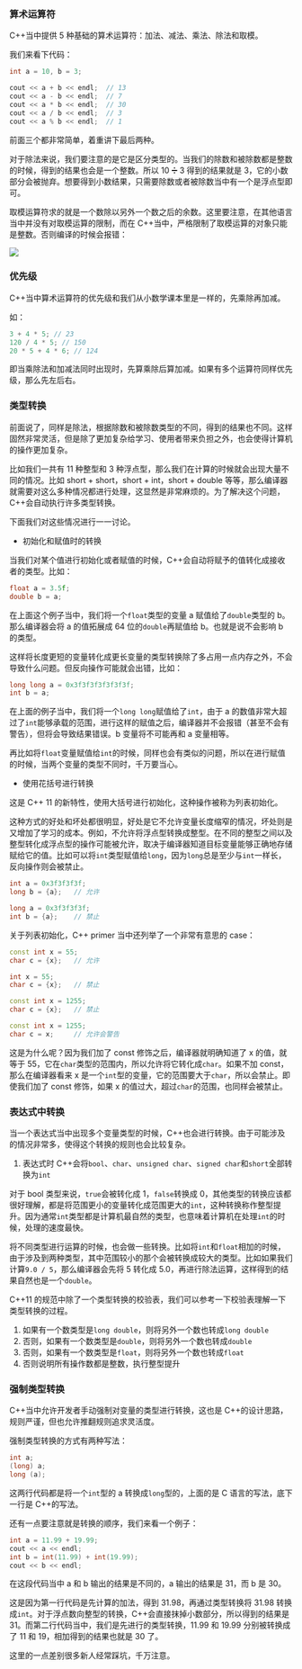 ### 算术运算符

C++当中提供 5 种基础的算术运算符：加法、减法、乘法、除法和取模。

我们来看下代码：

```C++
int a = 10, b = 3;

cout << a + b << endl;  // 13
cout << a - b << endl;  // 7
cout << a * b << endl;  // 30
cout << a / b << endl;  // 3
cout << a % b << endl;  // 1
```

前面三个都非常简单，着重讲下最后两种。

对于除法来说，我们要注意的是它是区分类型的。当我们的除数和被除数都是整数的时候，得到的结果也会是一个整数。所以 10 ➗ 3 得到的结果就是 3，它的小数部分会被抛弃。想要得到小数结果，只需要除数或者被除数当中有一个是浮点型即可。

取模运算符求的就是一个数除以另外一个数之后的余数。这里要注意，在其他语言当中并没有对取模运算的限制，而在 C++当中，严格限制了取模运算的对象只能是整数。否则编译的时候会报错：

![](https://tva1.sinaimg.cn/large/008i3skNgy1gvkaskc7y9j613g04w74u02.jpg)

### 优先级

C++当中算术运算符的优先级和我们从小数学课本里是一样的，先乘除再加减。

如：

```C++
3 + 4 * 5; // 23
120 / 4 * 5; // 150
20 * 5 + 4 * 6; // 124
```

即当乘除法和加减法同时出现时，先算乘除后算加减。如果有多个运算符同样优先级，那么先左后右。

### 类型转换

前面说了，同样是除法，根据除数和被除数类型的不同，得到的结果也不同。这样固然非常灵活，但是除了更加复杂给学习、使用者带来负担之外，也会使得计算机的操作更加复杂。

比如我们一共有 11 种整型和 3 种浮点型，那么我们在计算的时候就会出现大量不同的情况。比如 short + short，short + int，short + double 等等，那么编译器就需要对这么多种情况都进行处理，这显然是非常麻烦的。为了解决这个问题，C++会自动执行许多类型转换。

下面我们对这些情况进行一一讨论。

- 初始化和赋值时的转换

当我们对某个值进行初始化或者赋值的时候，C++会自动将赋予的值转化成接收者的类型。比如：

```C++
float a = 3.5f;
double b = a;
```

在上面这个例子当中，我们将一个`float`类型的变量 a 赋值给了`double`类型的 b。那么编译器会将 a 的值拓展成 64 位的`double`再赋值给 b。也就是说不会影响 b 的类型。

这样将长度更短的变量转化成更长变量的类型转换除了多占用一点内存之外，不会导致什么问题。但反向操作可能就会出错，比如：

```C++
long long a = 0x3f3f3f3f3f3f3f;
int b = a;
```

在上面的例子当中，我们将一个`long long`赋值给了`int`，由于 a 的数值非常大超过了`int`能够承载的范围，进行这样的赋值之后，编译器并不会报错（甚至不会有警告），但将会导致结果错误。b 变量将不可能再和 a 变量相等。

再比如将`float`变量赋值给`int`的时候，同样也会有类似的问题，所以在进行赋值的时候，当两个变量的类型不同时，千万要当心。

- 使用花括号进行转换

这是 C++ 11 的新特性，使用大括号进行初始化，这种操作被称为列表初始化。

这种方式的好处和坏处都很明显，好处是它不允许变量长度缩窄的情况，坏处则是又增加了学习的成本。例如，不允许将浮点型转换成整型。在不同的整型之间以及整型转化成浮点型的操作可能被允许，取决于编译器知道目标变量能够正确地存储赋给它的值。比如可以将`int`类型赋值给`long`，因为`long`总是至少与`int`一样长，反向操作则会被禁止。

```C++
int a = 0x3f3f3f3f;
long b = {a};   // 允许

long a = 0x3f3f3f3f;
int b = {a};    // 禁止
```

关于列表初始化，C++ primer 当中还列举了一个非常有意思的 case：

```C++
const int x = 55;
char c = {x};   // 允许

int x = 55;
char c = {x};	// 禁止

const int x = 1255;
char c = {x};   // 禁止

const int x = 1255;
char c = x;		// 允许会警告
```

这是为什么呢？因为我们加了 const 修饰之后，编译器就明确知道了 x 的值，就等于 55，它在`char`类型的范围内，所以允许将它转化成`char`。如果不加 const，那么在编译器看来 x 是一个`int`型的变量，它的范围要大于`char`，所以会禁止。即使我们加了 const 修饰，如果 x 的值过大，超过`char`的范围，也同样会被禁止。

### 表达式中转换

当一个表达式当中出现多个变量类型的时候，C++也会进行转换。由于可能涉及的情况非常多，使得这个转换的规则也会比较复杂。

1. 表达式时 C++会将`bool`、`char`、`unsigned char`、`signed char`和`short`全部转换为`int`

对于 bool 类型来说，`true`会被转化成 1，`false`转换成 0，其他类型的转换应该都很好理解，都是将范围更小的变量转化成范围更大的`int`，这种转换称作整型提升。因为通常`int`类型都是计算机最自然的类型，也意味着计算机在处理`int`的时候，处理的速度最快。

将不同类型进行运算的时候，也会做一些转换。比如将`int`和`float`相加的时候，由于涉及到两种类型，其中范围较小的那个会被转换成较大的类型。比如如果我们计算`9.0 / 5`，那么编译器会先将 5 转化成 5.0，再进行除法运算，这样得到的结果自然也是一个`double`。

C++11 的规范中除了一个类型转换的校验表，我们可以参考一下校验表理解一下类型转换的过程。

1. 如果有一个数类型是`long double`，则将另外一个数也转成`long double`
2. 否则，如果有一个数类型是`double`，则将另外一个数也转成`double`
3. 否则，如果有一个数类型是`float`，则将另外一个数也转成`float`
4. 否则说明所有操作数都是整数，执行整型提升

### 强制类型转换

C++当中允许开发者手动强制对变量的类型进行转换，这也是 C++的设计思路，规则严谨，但也允许推翻规则追求灵活度。

强制类型转换的方式有两种写法：

```C++
int a;
(long) a;
long (a);
```

这两行代码都是将一个`int`型的 a 转换成`long`型的，上面的是 C 语言的写法，底下一行是 C++的写法。

还有一点要注意就是转换的顺序，我们来看一个例子：

```C++
int a = 11.99 + 19.99;
cout << a << endl;
int b = int(11.99) + int(19.99);
cout << b << endl;
```

在这段代码当中 a 和 b 输出的结果是不同的，a 输出的结果是 31，而 b 是 30。

这是因为第一行代码是先计算的加法，得到 31.98，再通过类型转换将 31.98 转换成`int`。对于浮点数向整型的转换，C++会直接抹掉小数部分，所以得到的结果是 31。而第二行代码当中，我们是先进行的类型转换，11.99 和 19.99 分别被转换成了 11 和 19，相加得到的结果也就是 30 了。

这里的一点差别很多新人经常踩坑，千万注意。
